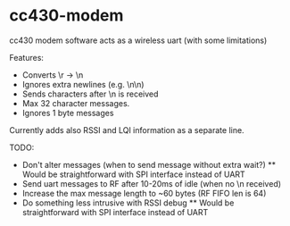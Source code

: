 cc430-modem
===========

cc430 modem software acts as a wireless uart (with some limitations)

Features:
* Converts \r -> \n
* Ignores extra newlines (e.g. \n\n)
* Sends characters after \n is received
* Max 32 character messages.
* Ignores 1 byte messages

Currently adds also RSSI and LQI information as a separate line.

TODO:
* Don't alter messages (when to send message without extra wait?)
** Would be straightforward with SPI interface instead of UART
* Send uart messages to RF after 10-20ms of idle (when no \n received)
* Increase the max message length to ~60 bytes (RF FIFO len is 64)
* Do something less intrusive with RSSI debug
** Would be straightforward with SPI interface instead of UART